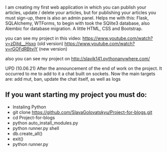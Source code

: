 I am creating my first web application in which you can publish your articles,
update / delete your articles, but for publishing your articles you must sign-up, 
there is also an admin panel. Helps me with this: Flask, SQLAlchemy, WTForms,
to begin with took the SQlite3 database, also Alembic for database migration.
A little HTML, CSS and Bootstrap.

you can see my project in this video: https://www.youtube.com/watch?v=zDitd__Hsxo (old version)
https://www.youtube.com/watch?v=rGOFdRBtvjY (new version)

also you can see my project on http://slavik141.pythonanywhere.com/

UPD (10.06.21)
After the announcement of the end of work on the project. It occurred to me to add to it a chat built on sockets. 
Now the main targets are: add mut, ban, update the chat itself, as well as logs

## If you want starting my project you must do:
* Instaling Python
* git clone https://github.com/SlavaGolovatskyu/Project-for-blogs.git
* cd Project-for-blogs
* python auto_install_modules.py
* python runner.py shell
* db.create_all()
* exit()
* python runner.py
